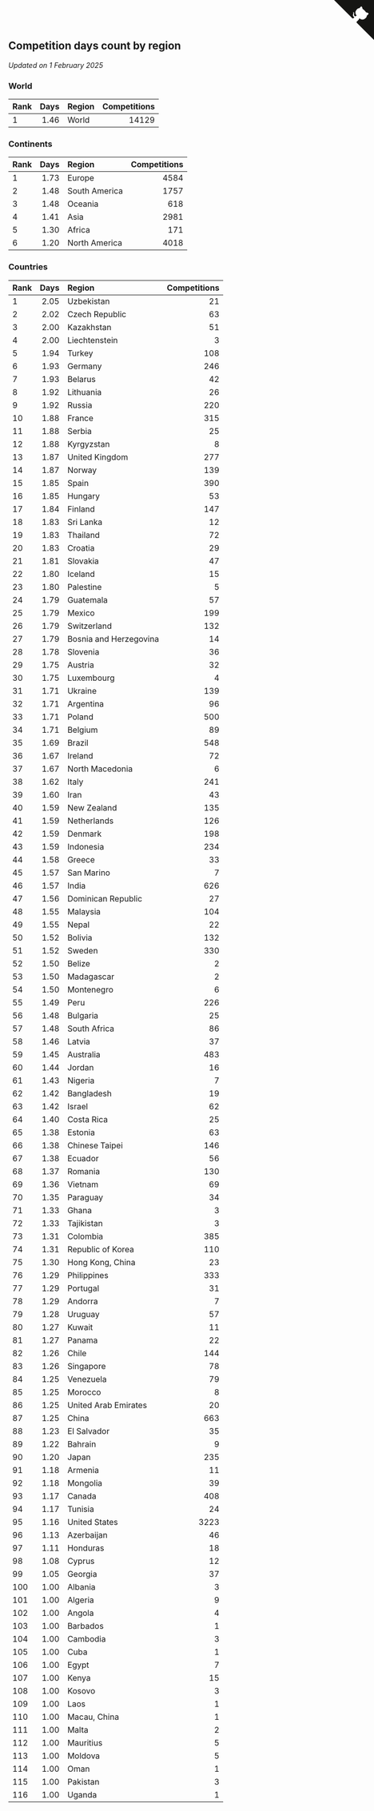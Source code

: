## Competition days count by region

*Updated on  1 February 2025*


### World

| Rank | Days | Region | Competitions |
| :--- | ---: | :--- | ---: |
| 1 | 1.46 | World | 14129 |

### Continents

| Rank | Days | Region | Competitions |
| :--- | ---: | :--- | ---: |
| 1 | 1.73 | Europe | 4584 |
| 2 | 1.48 | South America | 1757 |
| 3 | 1.48 | Oceania | 618 |
| 4 | 1.41 | Asia | 2981 |
| 5 | 1.30 | Africa | 171 |
| 6 | 1.20 | North America | 4018 |

### Countries

| Rank | Days | Region | Competitions |
| :--- | ---: | :--- | ---: |
| 1 | 2.05 | Uzbekistan | 21 |
| 2 | 2.02 | Czech Republic | 63 |
| 3 | 2.00 | Kazakhstan | 51 |
| 4 | 2.00 | Liechtenstein | 3 |
| 5 | 1.94 | Turkey | 108 |
| 6 | 1.93 | Germany | 246 |
| 7 | 1.93 | Belarus | 42 |
| 8 | 1.92 | Lithuania | 26 |
| 9 | 1.92 | Russia | 220 |
| 10 | 1.88 | France | 315 |
| 11 | 1.88 | Serbia | 25 |
| 12 | 1.88 | Kyrgyzstan | 8 |
| 13 | 1.87 | United Kingdom | 277 |
| 14 | 1.87 | Norway | 139 |
| 15 | 1.85 | Spain | 390 |
| 16 | 1.85 | Hungary | 53 |
| 17 | 1.84 | Finland | 147 |
| 18 | 1.83 | Sri Lanka | 12 |
| 19 | 1.83 | Thailand | 72 |
| 20 | 1.83 | Croatia | 29 |
| 21 | 1.81 | Slovakia | 47 |
| 22 | 1.80 | Iceland | 15 |
| 23 | 1.80 | Palestine | 5 |
| 24 | 1.79 | Guatemala | 57 |
| 25 | 1.79 | Mexico | 199 |
| 26 | 1.79 | Switzerland | 132 |
| 27 | 1.79 | Bosnia and Herzegovina | 14 |
| 28 | 1.78 | Slovenia | 36 |
| 29 | 1.75 | Austria | 32 |
| 30 | 1.75 | Luxembourg | 4 |
| 31 | 1.71 | Ukraine | 139 |
| 32 | 1.71 | Argentina | 96 |
| 33 | 1.71 | Poland | 500 |
| 34 | 1.71 | Belgium | 89 |
| 35 | 1.69 | Brazil | 548 |
| 36 | 1.67 | Ireland | 72 |
| 37 | 1.67 | North Macedonia | 6 |
| 38 | 1.62 | Italy | 241 |
| 39 | 1.60 | Iran | 43 |
| 40 | 1.59 | New Zealand | 135 |
| 41 | 1.59 | Netherlands | 126 |
| 42 | 1.59 | Denmark | 198 |
| 43 | 1.59 | Indonesia | 234 |
| 44 | 1.58 | Greece | 33 |
| 45 | 1.57 | San Marino | 7 |
| 46 | 1.57 | India | 626 |
| 47 | 1.56 | Dominican Republic | 27 |
| 48 | 1.55 | Malaysia | 104 |
| 49 | 1.55 | Nepal | 22 |
| 50 | 1.52 | Bolivia | 132 |
| 51 | 1.52 | Sweden | 330 |
| 52 | 1.50 | Belize | 2 |
| 53 | 1.50 | Madagascar | 2 |
| 54 | 1.50 | Montenegro | 6 |
| 55 | 1.49 | Peru | 226 |
| 56 | 1.48 | Bulgaria | 25 |
| 57 | 1.48 | South Africa | 86 |
| 58 | 1.46 | Latvia | 37 |
| 59 | 1.45 | Australia | 483 |
| 60 | 1.44 | Jordan | 16 |
| 61 | 1.43 | Nigeria | 7 |
| 62 | 1.42 | Bangladesh | 19 |
| 63 | 1.42 | Israel | 62 |
| 64 | 1.40 | Costa Rica | 25 |
| 65 | 1.38 | Estonia | 63 |
| 66 | 1.38 | Chinese Taipei | 146 |
| 67 | 1.38 | Ecuador | 56 |
| 68 | 1.37 | Romania | 130 |
| 69 | 1.36 | Vietnam | 69 |
| 70 | 1.35 | Paraguay | 34 |
| 71 | 1.33 | Ghana | 3 |
| 72 | 1.33 | Tajikistan | 3 |
| 73 | 1.31 | Colombia | 385 |
| 74 | 1.31 | Republic of Korea | 110 |
| 75 | 1.30 | Hong Kong, China | 23 |
| 76 | 1.29 | Philippines | 333 |
| 77 | 1.29 | Portugal | 31 |
| 78 | 1.29 | Andorra | 7 |
| 79 | 1.28 | Uruguay | 57 |
| 80 | 1.27 | Kuwait | 11 |
| 81 | 1.27 | Panama | 22 |
| 82 | 1.26 | Chile | 144 |
| 83 | 1.26 | Singapore | 78 |
| 84 | 1.25 | Venezuela | 79 |
| 85 | 1.25 | Morocco | 8 |
| 86 | 1.25 | United Arab Emirates | 20 |
| 87 | 1.25 | China | 663 |
| 88 | 1.23 | El Salvador | 35 |
| 89 | 1.22 | Bahrain | 9 |
| 90 | 1.20 | Japan | 235 |
| 91 | 1.18 | Armenia | 11 |
| 92 | 1.18 | Mongolia | 39 |
| 93 | 1.17 | Canada | 408 |
| 94 | 1.17 | Tunisia | 24 |
| 95 | 1.16 | United States | 3223 |
| 96 | 1.13 | Azerbaijan | 46 |
| 97 | 1.11 | Honduras | 18 |
| 98 | 1.08 | Cyprus | 12 |
| 99 | 1.05 | Georgia | 37 |
| 100 | 1.00 | Albania | 3 |
| 101 | 1.00 | Algeria | 9 |
| 102 | 1.00 | Angola | 4 |
| 103 | 1.00 | Barbados | 1 |
| 104 | 1.00 | Cambodia | 3 |
| 105 | 1.00 | Cuba | 1 |
| 106 | 1.00 | Egypt | 7 |
| 107 | 1.00 | Kenya | 15 |
| 108 | 1.00 | Kosovo | 3 |
| 109 | 1.00 | Laos | 1 |
| 110 | 1.00 | Macau, China | 1 |
| 111 | 1.00 | Malta | 2 |
| 112 | 1.00 | Mauritius | 5 |
| 113 | 1.00 | Moldova | 5 |
| 114 | 1.00 | Oman | 1 |
| 115 | 1.00 | Pakistan | 3 |
| 116 | 1.00 | Uganda | 1 |


<a href="https://github.com/JustinTimeCuber/wca_statistics" class="github-corner" aria-label="View source on Github"><svg width="80" height="80" viewBox="0 0 250 250" style="fill:#151513; color:#fff; position: absolute; top: 0; border: 0; right: 0;" aria-hidden="true"><path d="M0,0 L115,115 L130,115 L142,142 L250,250 L250,0 Z"></path><path d="M128.3,109.0 C113.8,99.7 119.0,89.6 119.0,89.6 C122.0,82.7 120.5,78.6 120.5,78.6 C119.2,72.0 123.4,76.3 123.4,76.3 C127.3,80.9 125.5,87.3 125.5,87.3 C122.9,97.6 130.6,101.9 134.4,103.2" fill="currentColor" style="transform-origin: 130px 106px;" class="octo-arm"></path><path d="M115.0,115.0 C114.9,115.1 118.7,116.5 119.8,115.4 L133.7,101.6 C136.9,99.2 139.9,98.4 142.2,98.6 C133.8,88.0 127.5,74.4 143.8,58.0 C148.5,53.4 154.0,51.2 159.7,51.0 C160.3,49.4 163.2,43.6 171.4,40.1 C171.4,40.1 176.1,42.5 178.8,56.2 C183.1,58.6 187.2,61.8 190.9,65.4 C194.5,69.0 197.7,73.2 200.1,77.6 C213.8,80.2 216.3,84.9 216.3,84.9 C212.7,93.1 206.9,96.0 205.4,96.6 C205.1,102.4 203.0,107.8 198.3,112.5 C181.9,128.9 168.3,122.5 157.7,114.1 C157.9,116.9 156.7,120.9 152.7,124.9 L141.0,136.5 C139.8,137.7 141.6,141.9 141.8,141.8 Z" fill="currentColor" class="octo-body"></path></svg></a><style>.github-corner:hover .octo-arm{animation:octocat-wave 560ms ease-in-out}@keyframes octocat-wave{0%,100%{transform:rotate(0)}20%,60%{transform:rotate(-25deg)}40%,80%{transform:rotate(10deg)}}@media (max-width:500px){.github-corner:hover .octo-arm{animation:none}.github-corner .octo-arm{animation:octocat-wave 560ms ease-in-out}}</style>
